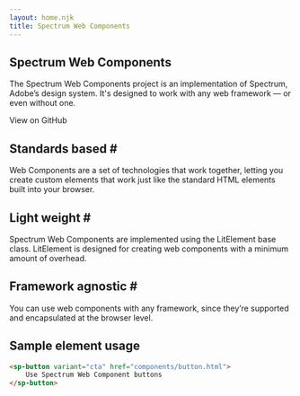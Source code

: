 ```yaml
---
layout: home.njk
title: Spectrum Web Components
---
```


<section id="hero">
    <div class="spectrum-Article">
        <h1 class="spectrum-Heading1--display">
            Spectrum Web Components
        </h1>
    </div>
    <p class="spectrum-Body3">
        The Spectrum Web Components project is an implementation of <sp-link href="https://spectrum.adobe.com/">Spectrum, Adobe’s design system</sp-link>. It's designed to work with any web framework — or even without one.
    </p>
    <div id="hero-buttons">
        <sp-button
            href="https://github.com/adobe/spectrum-web-components"
            variant="primary"
        >
            View on GitHub
        </sp-button>
    </div>
</section>
<section id="features">
    <div class="feature">
        <h2 id="standards-based" class="spectrum-Heading2">
            Standards based
            <sp-link class="header-anchor" href="index.html#standards-based" aria-label="§" data-js-focus-visible="" tabindex="0">#</sp-link>
        </h2>
        <p class="spectrum-Body3">
        <sp-link
            href="https://developer.mozilla.org/en-US/docs/Web/Web_Components"
        >Web Components</sp-link> are a set of technologies that work together, letting
        you create custom elements that work just like the
        standard HTML elements built into your browser.
        </p>
    </div>
    <div class="feature">
        <h2 id="light-weight" class="spectrum-Heading2">
            Light weight
            <sp-link class="header-anchor" href="index.html#light-weight" aria-label="§" data-js-focus-visible="" tabindex="0">#</sp-link>
        </h2>
        <p class="spectrum-Body3">
            Spectrum Web Components are implemented using the
            <sp-link
                href="https://lit-element.polymer-project.org/"
            >LitElement</sp-link> base class. LitElement is designed for creating web
            components with a minimum amount of overhead.
        </p>
    </div>
    <div class="feature">
        <h2 id="framework-agnostic" class="spectrum-Heading2">
            Framework agnostic
            <sp-link class="header-anchor" href="index.html#framework-agnostic" aria-label="§" data-js-focus-visible="" tabindex="0">#</sp-link>
        </h2>
        <p class="spectrum-Body3">
            You can use web components with any framework, since
            they’re supported and encapsulated at the browser level.
        </p>
    </div>
</section>
<section class="example">

## Sample element usage

```html
<sp-button variant="cta" href="components/button.html">
    Use Spectrum Web Component buttons
</sp-button>
```

</section>
